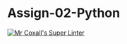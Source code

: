 # Assign-02-Python
[![Mr Coxall's Super Linter](https://github.com/<OWNER>/ICS3U-C-Programming-P-T/Assign-02-Python/workflows/Mr%20Coxall's%20Super%20Linter/badge.svg)](https://github.com/<OWNER>/ICS3U-C-Programming-P-T/Assign-02-Python/actions/)
